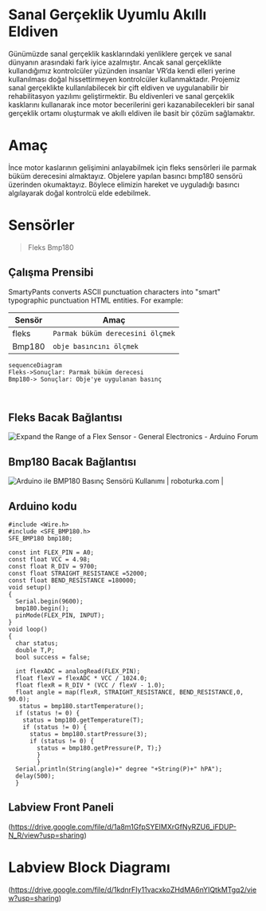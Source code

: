 # Sanal Gerçeklik Uyumlu Akıllı Eldiven



Günümüzde sanal gerçeklik kasklarındaki yenliklere gerçek ve sanal dünyanın arasındaki fark iyice azalmıştır. Ancak sanal gerçeklikte kullandığımız kontrolcüler yüzünden insanlar VR’da kendi elleri yerine kullanılması doğal hissettirmeyen kontrolcüler kullanmaktadır. Projemiz sanal gerçeklikte kullanılabilecek bir çift eldiven ve uygulanabilir bir rehabilitasyon yazılımı geliştirmektir. Bu eldivenleri ve sanal gerçeklik kasklarını kullanarak ince motor becerilerini geri kazanabilecekleri bir sanal gerçeklik ortamı oluşturmak ve akıllı eldiven ile basit bir çözüm sağlamaktır.

# Amaç
İnce motor kaslarının gelişimini anlayabilmek için fleks sensörleri ile parmak büküm derecesini almaktayız. Objelere yapılan basıncı bmp180 sensörü üzerinden okumaktayız. Böylece elimizin hareket ve uyguladığı basıncı algılayarak doğal kontrolcü elde edebilmek.

# Sensörler
> Fleks
> Bmp180



## Çalışma Prensibi

SmartyPants converts ASCII punctuation characters into "smart" typographic punctuation HTML entities. For example:

|        Sensör  |          Amaç                 |
|----------------|-------------------------------|
|fleks       | `Parmak büküm derecesini ölçmek`  |          |
|Bmp180      |`obje basıncını ölçmek`            |


```mermaid
sequenceDiagram
Fleks->Sonuçlar: Parmak büküm derecesi
Bmp180-> Sonuçlar: Obje'ye uygulanan basınç



```

## Fleks Bacak Bağlantısı

![Expand the Range of a Flex Sensor - General Electronics - Arduino Forum](https://aws1.discourse-cdn.com/arduino/optimized/4X/8/9/5/895f19b35c0b7c285b21226025eee4c1436d218a_2_500x214.png)
## Bmp180 Bacak Bağlantısı

![Arduino ile BMP180 Basınç Sensörü Kullanımı | roboturka.com |](https://roboturka.com/wp-content/uploads/BMP180_DEVRE.jpg)

## Arduino kodu


    #include <Wire.h>
    #include <SFE_BMP180.h>
    SFE_BMP180 bmp180;
    
    const int FLEX_PIN = A0; 
    const float VCC = 4.98; 
    const float R_DIV = 9700; 
    const float STRAIGHT_RESISTANCE =52000; 
    const float BEND_RESISTANCE =180000; 
    void setup() 
    {
      Serial.begin(9600);
      bmp180.begin();
      pinMode(FLEX_PIN, INPUT);
    }
    void loop() 
    {
      char status;
      double T,P;
      bool success = false;
    
      int flexADC = analogRead(FLEX_PIN);
      float flexV = flexADC * VCC / 1024.0;
      float flexR = R_DIV * (VCC / flexV - 1.0);
      float angle = map(flexR, STRAIGHT_RESISTANCE, BEND_RESISTANCE,0, 90.0);
       status = bmp180.startTemperature();
      if (status != 0) {
        status = bmp180.getTemperature(T);
        if (status != 0) {
          status = bmp180.startPressure(3);
          if (status != 0) {
            status = bmp180.getPressure(P, T);}
            }
            }
      Serial.println(String(angle)+" degree "+String(P)+" hPA");
      delay(500);
      }

## Labview Front Paneli 

(https://drive.google.com/file/d/1a8m1GfpSYEIMXrGfNyRZU6_iFDUP-N_R/view?usp=sharing)


# Labview Block Diagramı

(https://drive.google.com/file/d/1kdnrFIy11vacxkoZHdMA6nYIQtkMTgq2/view?usp=sharing)
